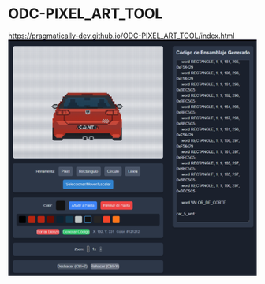 # ODC-PIXEL_ART_TOOL

https://pragmatically-dev.github.io/ODC-PIXEL_ART_TOOL/index.html
![alt text](preview.png)
